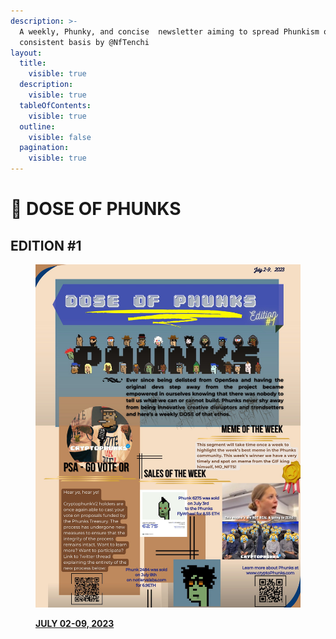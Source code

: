 ```yaml
---
description: >-
  A weekly, Phunky, and concise  newsletter aiming to spread Phunkism on a
  consistent basis by @NfTenchi
layout:
  title:
    visible: true
  description:
    visible: true
  tableOfContents:
    visible: true
  outline:
    visible: false
  pagination:
    visible: true
---
```


# 📰 DOSE OF PHUNKS

## EDITION #1

<figure><img src="../../.gitbook/assets/F0oyovkXsAMVmPx.jpeg" alt=""><figcaption><p><a href="https://twitter.com/NfTenchi/status/1678209496336805888?s=20"><strong>JULY 02-09, 2023</strong></a></p></figcaption></figure>

